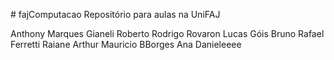 ﻿﻿# fajComputacao
Repositório para aulas na UniFAJ

Anthony Marques Gianeli
Roberto
Rodrigo Rovaron
Lucas Góis
Bruno
Rafael Ferretti
Raiane Arthur
Mauricio BBorges
Ana Danieleeee